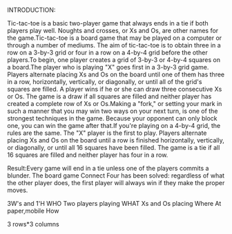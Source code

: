 INTRODUCTION:

  Tic-tac-toe is a basic two-player game that always ends in a tie if both players play well. Noughts and crosses, or Xs and Os, are other names for the game.Tic-tac-toe is a board game that may be played on a computer or through a number of mediums. The aim of tic-tac-toe is to obtain three in a row on a 3-by-3 grid or four in a row on a 4-by-4 grid before the other players.To begin, one player creates a grid of 3-by-3 or 4-by-4 squares on a board.The player who is playing "X" goes first in a 3-by-3 grid game. Players alternate placing Xs and Os on the board until one of them has three in a row, horizontally, vertically, or diagonally, or until all of the grid's squares are filled. A player wins if he or she can draw three consecutive Xs or Os. The game is a draw if all squares are filled and neither player has created a complete row of Xs or Os.Making a "fork," or setting your mark in such a manner that you may win two ways on your next turn, is one of the strongest techniques in the game. Because your opponent can only block one, you can win the game after that.If you're playing on a 4-by-4 grid, the rules are the same. The "X" player is the first to play. Players alternate placing Xs and Os on the board until a row is finished horizontally, vertically, or diagonally, or until all 16 squares have been filled. The game is a tie if all 16 squares are filled and neither player has four in a row.

Result:Every game will end in a tie unless one of the players commits a blunder. The board game Connect Four has been solved: regardless of what the other player does, the first player will always win if they make the proper moves.

3W's and 1'H
WHO
Two players playing
WHAT
Xs and Os placing
Where
At paper,mobile
How

3 rows*3 columns
